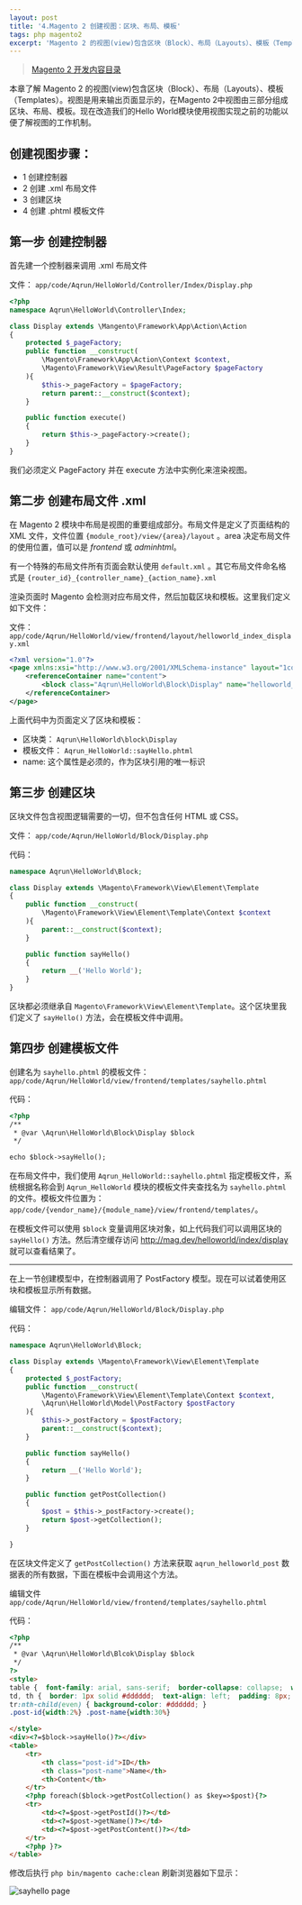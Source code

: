 ```yaml
---
layout: post
title: '4.Magento 2 创建视图：区块、布局、模板'
tags: php magento2
excerpt: 'Magento 2 的视图(view)包含区块（Block）、布局（Layouts）、模板（Templates）。视图是用来输出页面显示的，在Magento 2中视图由三部分组成区块、布局、模板'
---
```


> [Magento 2 开发内容目录](/2020/02/02/0.magento-menu.html)

本章了解 Magento 2 的视图(view)包含区块（Block）、布局（Layouts）、模板（Templates）。视图是用来输出页面显示的，在Magento 2中视图由三部分组成区块、布局、模板。现在改造我们的Hello World模块使用视图实现之前的功能以便了解视图的工作机制。

## 创建视图步骤：

* 1 创建控制器
* 2 创建 .xml 布局文件
* 3 创建区块
* 4 创建 .phtml 模板文件 

## 第一步 创建控制器

首先建一个控制器来调用 .xml 布局文件

文件： `app/code/Aqrun/HelloWorld/Controller/Index/Display.php`

```php
<?php
namespace Aqrun\HelloWorld\Controller\Index;

class Display extends \Mangento\Framework\App\Action\Action
{
    protected $_pageFactory;
    public function __construct(
        \Magento\Framework\App\Action\Context $context,
        \Magento\Framework\View\Result\PageFactory $pageFactory
    ){
        $this->_pageFactory = $pageFactory;
        return parent::__construct($context);
    }

    public function execute()
    {
        return $this->_pageFactory->create();
    }
}
```

我们必须定义 PageFactory 并在 execute 方法中实例化来渲染视图。

## 第二步 创建布局文件 .xml

在 Magento 2 模块中布局是视图的重要组成部分。布局文件是定义了页面结构的 XML 文件，文件位置 `{module_root}/view/{area}/layout` 。area 决定布局文件的使用位置，值可以是 *frontend* 或 *adminhtml*。

有一个特殊的布局文件所有页面会默认使用 `default.xml` 。其它布局文件命名格式是 `{router_id}_{controller_name}_{action_name}.xml`

渲染页面时 Magento 会检测对应布局文件，然后加载区块和模板。这里我们定义如下文件：

文件：`app/code/Aqrun/HelloWorld/view/frontend/layout/helloworld_index_display.xml`

```xml
<?xml version="1.0"?>
<page xmlns:xsi="http://www.w3.org/2001/XMLSchema-instance" layout="1column" xsi:noNamespaceSchemaLocation="urn:magento:framework:View/Layout/etc/page_configuration.xsd">
    <referenceContainer name="content">
        <block class="Aqrun\HelloWorld\Block\Display" name="helloworld_display" template="Aqrun_HelloWorld::sayhello.phtml" />
    </referenceContainer>
</page>
```

上面代码中为页面定义了区块和模板：

* 区块类： `Aqrun\HelloWorld\block\Display`
* 模板文件： `Aqrun_HelloWorld::sayHello.phtml`
* name: 这个属性是必须的，作为区块引用的唯一标识

## 第三步 创建区块 

区块文件包含视图逻辑需要的一切，但不包含任何 HTML 或 CSS。

文件： `app/code/Aqrun/HelloWorld/Block/Display.php`

代码：

```php
namespace Aqrun\HelloWorld\Block;

class Display extends \Magento\Framework\View\Element\Template
{
    public function __construct(
        \Magento\Framework\View\Element\Template\Context $context
    ){
        parent::__construct($context);
    }

    public function sayHello()
    {
        return __('Hello World');
    }
}
```

区块都必须继承自 `Magento\Framework\View\Element\Template`。这个区块里我们定义了 `sayHello()` 方法，会在模板文件中调用。

## 第四步 创建模板文件

创建名为 `sayhello.phtml` 的模板文件： `app/code/Aqrun/HelloWorld/view/frontend/templates/sayhello.phtml`

代码：

```html
<?php
/**
 * @var \Aqrun\HelloWorld\Block\Display $block
 */

echo $block->sayHello();

```

在布局文件中，我们使用 `Aqrun_HelloWorld::sayhello.phtml` 指定模板文件，系统根据名称会到 `Aqrun_HelloWorld` 模块的模板文件夹查找名为 `sayhello.phtml` 的文件。模板文件位置为：`app/code/{vendor_name}/{module_name}/view/frontend/templates/`。

在模板文件可以使用 `$block` 变量调用区块对象，如上代码我们可以调用区块的 `sayHello()` 方法。然后清空缓存访问 http://mag.dev/helloworld/index/display 就可以查看结果了。


---

在上一节创建模型中，在控制器调用了 PostFactory 模型。现在可以试着使用区块和模板显示所有数据。

编辑文件： `app/code/Aqrun/HelloWorld/Block/Display.php`

代码：

```php
namespace Aqrun\HelloWorld\Block;

class Display extends \Magento\Framework\View\Element\Template
{
    protected $_postFactory;
    public function __construct(
        \Magento\Framework\View\Element\Template\Context $context,
        \Aqrun\HelloWorld\Model\PostFactory $postFactory
    ){
        $this->_postFactory = $postFactory;
        parent::__construct($context);
    }

    public function sayHello()
    {
        return __('Hello World');
    }

    public function getPostCollection()
    {
        $post = $this->_postFactory->create();
        return $post->getCollection();    
    }

}
```

在区块文件定义了 `getPostCollection()` 方法来获取 `aqrun_helloworld_post` 数据表的所有数据，下面在模板中会调用这个方法。

编辑文件 `app/code/Aqrun/HelloWorld/view/frontend/templates/sayhello.phtml`

代码：

```html
<?php
/**
 * @var \Aqrun\HelloWorld\Blcok\Display $block
 */
?>
<style>
table {  font-family: arial, sans-serif;  border-collapse: collapse;  width: 100%;  margin-top: 30px;}
td, th {  border: 1px solid #dddddd;  text-align: left;  padding: 8px;  }
tr:nth-child(even) { background-color: #dddddd; }
.post-id{width:2%} .post-name{width:30%}

</style>
<div><?=$block->sayHello()?></div>
<table>
    <tr>
        <th class="post-id">ID</th>
        <th class="post-name">Name</th>
        <th>Content</th>
    </tr>
    <?php foreach($block->getPostCollection() as $key=>$post){?>
    <tr>
        <td><?=$post->getPostId()?></td>
        <td><?=$post->getName()?></td>
        <td><?=$post->getPostContent()?></td>
    </tr>
    <?php }?>
</table>
```

修改后执行 `php bin/magento cache:clean` 刷新浏览器如下显示：

![sayhello page](/public/images/magento2/4-sayhello-page.png)